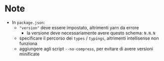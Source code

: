 # Note

- In `package.json`:
  - `"version"` deve essere impostato, altrimenti yarn da errore
    - la versione deve necessariamente avere questo schema: `N.N.N`
  - specificare il percorso dei `types` / `typings`, altrimenti intellisense non funziona
  - aggiungere agli script `--no-compress`, per evitare di avere versioni minificate
